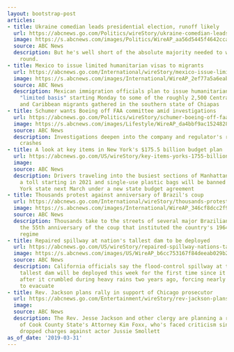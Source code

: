 ```yaml
---
layout: bootstrap-post
articles:
- title: Ukraine comedian leads presidential election, runoff likely
  url: https://abcnews.go.com/Politics/wireStory/ukraine-comedian-leads-presidential-election-runoff-62077051
  image: https://s.abcnews.com/images/Politics/WireAP_aa56d5445f4642cca7d563c934fef979_16x9_992.jpg
  source: ABC News
  description: But he's well short of the absolute majority needed to win in the first
    round.
- title: Mexico to issue limited humanitarian visas to migrants
  url: https://abcnews.go.com/International/wireStory/mexico-issue-limited-humanitarian-visas-migrants-62078932
  image: https://s.abcnews.com/images/International/WireAP_2ef77a5a6eab4dbbbb6bc3f3b8588c1a_16x9_992.jpg
  source: ABC News
  description: Mexican immigration officials plan to issue humanitarian visas on a
    "limited basis" starting Monday to some of the roughly 2,500 Central American
    and Caribbean migrants gathered in the southern state of Chiapas
- title: Schumer wants Boeing off FAA committee amid investigations
  url: https://abcnews.go.com/Politics/wireStory/schumer-boeing-off-faa-committee-amid-investigations-62077927
  image: https://s.abcnews.com/images/Lifestyle/WireAP_da4bbf9ac1524828827713765cbc011c_16x9_992.jpg
  source: ABC News
  description: Investigations deepen into the company and regulator's role in 2 airline
    crashes
- title: A look at key items in New York's $175.5 billion budget plan
  url: https://abcnews.go.com/US/wireStory/key-items-yorks-1755-billion-budget-plan-62078565
  image: 
  source: ABC News
  description: Drivers traveling into the busiest sections of Manhattan will be charged
    a toll starting in 2021 and single-use plastic bags will be banned across New
    York state next March under a new state budget agreement
- title: Thousands protest against anniversary of Brazil's coup
  url: https://abcnews.go.com/International/wireStory/thousands-protest-anniversary-brazils-coup-62077492
  image: https://s.abcnews.com/images/International/WireAP_346cf8dcc2f9479c81f1a34cf1208177_16x9_992.jpg
  source: ABC News
  description: Thousands take to the streets of several major Brazilian cities against
    the 55th anniversary of the coup that instituted the country's 1964-1985 military
    regime
- title: Repaired spillway at nation's tallest dam to be deployed
  url: https://abcnews.go.com/US/wireStory/repaired-spillway-nations-tallest-dam-deployed-62077221
  image: https://s.abcnews.com/images/US/WireAP_b6cc753167f84deeab029b25ea7922f6_16x9_992.jpg
  source: ABC News
  description: California officials say the flood-control spillway at the nation's
    tallest dam will be deployed this week for the first time since it was rebuilt
    after it crumbled during heavy rains two years ago, forcing nearly 200,000 people
    to evacuate
- title: Rev. Jackson plans rally in support of Chicago prosecutor
  url: https://abcnews.go.com/Entertainment/wireStory/rev-jackson-plans-rally-support-chicago-prosecutor-62076572
  image: 
  source: ABC News
  description: The Rev. Jesse Jackson and other clergy are planning a rally in support
    of Cook County State's Attorney Kim Foxx, who's faced criticism since her office
    dropped charges against actor Jussie Smollett
as_of_date: '2019-03-31'
---
```


